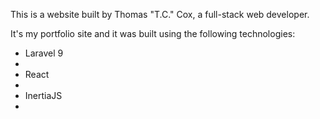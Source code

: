 This is a website built by Thomas "T.C." Cox, a full-stack web developer.

It's my portfolio site and it was built using the following technologies:

<ul>
<li>Laravel 9<li>
<li>React<li>
<li>InertiaJS<li>
</ul>
